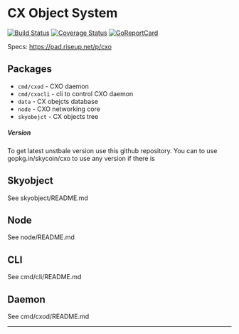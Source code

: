 CX Object System
================

[![Build Status](https://travis-ci.org/logrusorgru/cxo.svg)](https://travis-ci.org/logrusorgru/cxo)
[![Coverage Status](https://coveralls.io/repos/logrusorgru/cxo/badge.svg?branch=master)](https://coveralls.io/r/logrusorgru/cxo?branch=master)
[![GoReportCard](https://goreportcard.com/badge/skycoin/cxo)](https://goreportcard.com/report/skycoin/cxo)

Specs: https://pad.riseup.net/p/cxo

## Packages

- `cmd/cxod` - CXO daemon
- `cmd/cxocli` - cli to control CXO daemon
- `data` - CX obejcts database
- `node` - CXO networking core
- `skyobejct` - CX objects tree

##### Version

To get latest unstbale version use this github repository. You can to use
gopkg.in/skycoin/cxo to use any version if there is

## Skyobject

See skyobject/README.md

## Node

See node/README.md

## CLI

See cmd/cli/README.md

## Daemon

See cmd/cxod/README.md

---
